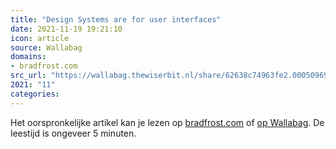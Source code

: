```yaml
---
title: "Design Systems are for user interfaces"
date: 2021-11-19 19:21:10
icon: article
source: Wallabag
domains:
- bradfrost.com
src_url: "https://wallabag.thewiserbit.nl/share/62638c74963fe2.00050969"
2021: "11"
categories:
---
```

Het oorspronkelijke artikel kan je lezen op [bradfrost.com](https://bradfrost.com/blog/post/design-systems-are-for-user-interfaces/) of [op Wallabag](https://wallabag.thewiserbit.nl/share/62638c74963fe2.00050969). De leestijd is ongeveer 5 minuten.